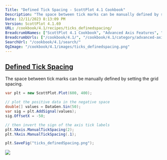 ```yaml
---
Title: "Defined Tick Spacing - ScottPlot 4.1 Cookbook"
Description: "The space between tick marks can be manually defined by setting the grid spacing."
Date: 12/11/2023 8:13:09 PM
Version: ScottPlot 4.1.69
URL: /cookbook/4.1/recipes/ticks_definedspacing/
BreadcrumbNames: ["ScottPlot 4.1 Cookbook", "Advanced Axis Features", "Defined Tick Spacing"]
BreadcrumbUrls: ["/cookbook/4.1/", "/cookbook/4.1/category/advanced-axis-features", "/cookbook/4.1/recipes/ticks_definedspacing/"]
SearchUrl: "/cookbook/4.1/search/"
OgImage: "/cookbook/4.1/images/ticks_definedspacing.png"
---
```


<h2><a id='defined-tick-spacing' href='/cookbook/4.1/recipes/ticks_definedspacing/'>Defined Tick Spacing</a></h2>

The space between tick marks can be manually defined by setting the grid spacing.

```cs
var plt = new ScottPlot.Plot(600, 400);

// plot the positive data in the negative space
double[] values = DataGen.Sin(50);
var sig = plt.AddSignal(values);
sig.OffsetX = -50;

// then invert the sign of the axis tick labels
plt.XAxis.ManualTickSpacing(2);
plt.YAxis.ManualTickSpacing(.1);

plt.SaveFig("ticks_definedSpacing.png");
```

<img src='../../images/ticks_definedspacing.png' class='d-block mx-auto my-5' />


